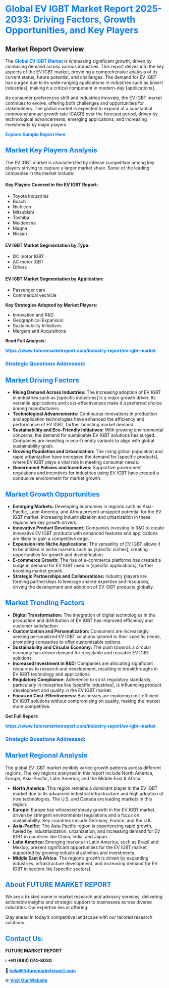 <h1 style="color: #007BFF;">Global EV IGBT Market Report 2025-2033: Driving Factors, Growth Opportunities, and Key Players</h1>

<section id="overview">
<h2>Market Report Overview</h2>
<p>The <a href="https://www.futuremarketreport.com/industry-report/ev-igbt-market" style="color: #007BFF; text-decoration: none;"><strong>Global EV IGBT Market</strong></a> is witnessing significant growth, driven by increasing demand across various industries. This report delves into the key aspects of the EV IGBT market, providing a comprehensive analysis of its current status, future potential, and challenges. The demand for EV IGBT has surged due to its wide-ranging applications in industries such as [insert industries], making it a critical component in modern-day [applications].</p>
<p>As consumer preferences shift and industries innovate, the EV IGBT market continues to evolve, offering both challenges and opportunities for stakeholders. The global market is expected to expand at a substantial compound annual growth rate (CAGR) over the forecast period, driven by technological advancements, emerging applications, and increasing investments by major players.</p>
</section>

<section id="overview">
<p><a href="https://www.futuremarketreport.com/request-sample/reportId=81770" style="color: #007BFF; text-decoration: none;"><strong>Explore Sample Report Here</strong></a></p>
</section>

<section id="key-players">
<h2 style="color: #007BFF;">Market Key Players Analysis</h2>
<p>The EV IGBT market is characterized by intense competition among key players striving to capture a larger market share. Some of the leading companies in the market include:</p>
<h4>Key Players Covered in the EV IGBT Report:</h4>
<ul><li>Toyota Industries</li><li>Bosch</li><li>Nichicon</li><li>Mitsubishi</li><li>Toshiba</li><li>Meidensha</li><li>Magna</li><li>Nissan</li></ul>
<h4>EV IGBT Market Segmentation by Type:</h4>
<ul><li>DC motor IGBT</li><li>AC motor IGBT</li><li>Others</li></ul>

<h4>EV IGBT Market Segmentation by Application:</h4>
<ul><li>Passenger cars</li><li>Commerical vechicle</li></ul>
<p><strong>Key Strategies Adopted by Market Players:</strong></p>
<ul>
<li>Innovation and R&D</li>
<li>Geographical Expansion</li>
<li>Sustainability Initiatives</li>
<li>Mergers and Acquisitions</li>
</ul>
</section>

<section>
<p><strong>Read Full Analysis: </strong></p><a href="https://www.futuremarketreport.com/industry-report/ev-igbt-market" style="color: #007BFF; text-decoration: none;"><strong>https://www.futuremarketreport.com/industry-report/ev-igbt-market</strong></a>
<h3 style="color: #007BFF;">Strategic Questions Addressed:</h3>
</section>

<section id="driving-factors">
<h2 style="color: #007BFF;">Market Driving Factors</h2>
<ul>
<li><strong>Rising Demand Across Industries:</strong> The increasing adoption of EV IGBT in industries such as [specific industries] is a major growth driver. Its versatile applications and cost-effectiveness make it a preferred choice among manufacturers.</li>
<li><strong>Technological Advancements:</strong> Continuous innovations in production and application technologies have enhanced the efficiency and performance of EV IGBT, further boosting market demand.</li>
<li><strong>Sustainability and Eco-Friendly Initiatives:</strong> With growing environmental concerns, the demand for sustainable EV IGBT solutions has surged. Companies are investing in eco-friendly variants to align with global sustainability goals.</li>
<li><strong>Growing Population and Urbanization:</strong> The rising global population and rapid urbanization have increased the demand for [specific products], where EV IGBT plays a vital role in meeting consumer needs.</li>
<li><strong>Government Policies and Incentives:</strong> Supportive government regulations and incentives for industries using EV IGBT have created a conducive environment for market growth.</li>
</ul>
</section>

<section id="growth-opportunities">
<h2 style="color: #007BFF;">Market Growth Opportunities</h2>
<ul>
<li><strong>Emerging Markets:</strong> Developing economies in regions such as Asia-Pacific, Latin America, and Africa present untapped potential for the EV IGBT market. Increasing industrialization and urbanization in these regions are key growth drivers.</li>
<li><strong>Innovative Product Development:</strong> Companies investing in R&D to create innovative EV IGBT products with enhanced features and applications are likely to gain a competitive edge.</li>
<li><strong>Expansion into Niche Applications:</strong> The versatility of EV IGBT allows it to be utilized in niche markets such as [specific niches], creating opportunities for growth and diversification.</li>
<li><strong>E-commerce Growth:</strong> The rise of e-commerce platforms has created a surge in demand for EV IGBT used in [specific applications], further boosting market growth.</li>
<li><strong>Strategic Partnerships and Collaborations:</strong> Industry players are forming partnerships to leverage shared expertise and resources, driving the development and adoption of EV IGBT products globally.</li>
</ul>
</section>

<section id="trending-factors">
<h2 style="color: #007BFF;">Market Trending Factors</h2>
<ul>
<li><strong>Digital Transformation:</strong> The integration of digital technologies in the production and distribution of EV IGBT has improved efficiency and customer satisfaction.</li>
<li><strong>Customization and Personalization:</strong> Consumers are increasingly seeking personalized EV IGBT solutions tailored to their specific needs, prompting companies to offer customizable options.</li>
<li><strong>Sustainability and Circular Economy:</strong> The push towards a circular economy has driven demand for recyclable and reusable EV IGBT solutions.</li>
<li><strong>Increased Investment in R&D:</strong> Companies are allocating significant resources to research and development, resulting in breakthroughs in EV IGBT technology and applications.</li>
<li><strong>Regulatory Compliance:</strong> Adherence to strict regulatory standards, particularly in industries like [specific industries], is influencing product development and quality in the EV IGBT market.</li>
<li><strong>Focus on Cost-Effectiveness:</strong> Businesses are exploring cost-efficient EV IGBT solutions without compromising on quality, making the market more competitive.</li>
</ul>
</section>

<section>
<p><strong>Get Full Report: </strong></p><a href="https://www.futuremarketreport.com/industry-report/ev-igbt-market" style="color: #007BFF; text-decoration: none;"><strong>https://www.futuremarketreport.com/industry-report/ev-igbt-market</strong></a>
<h3 style="color: #007BFF;">Strategic Questions Addressed:</h3>
</section>


<section id="regional-analysis">
<h2 style="color: #007BFF;">Market Regional Analysis</h2>
<p>The global EV IGBT market exhibits varied growth patterns across different regions. The key regions analyzed in this report include North America, Europe, Asia-Pacific, Latin America, and the Middle East & Africa:</p>
<ul>
<li><strong>North America:</strong> This region remains a dominant player in the EV IGBT market due to its advanced industrial infrastructure and high adoption of new technologies. The U.S. and Canada are leading markets in this region.</li>
<li><strong>Europe:</strong> Europe has witnessed steady growth in the EV IGBT market, driven by stringent environmental regulations and a focus on sustainability. Key countries include Germany, France, and the U.K.</li>
<li><strong>Asia-Pacific:</strong> The Asia-Pacific region is experiencing rapid growth, fueled by industrialization, urbanization, and increasing demand for EV IGBT in countries like China, India, and Japan.</li>
<li><strong>Latin America:</strong> Emerging markets in Latin America, such as Brazil and Mexico, present significant opportunities for the EV IGBT market, supported by growing industrial activities and investments.</li>
<li><strong>Middle East & Africa:</strong> The region’s growth is driven by expanding industries, infrastructure development, and increasing demand for EV IGBT in sectors like [specific sectors].</li>
</ul>
</section>

<footer>
<h2 style="color: #007BFF;">About FUTURE MARKET REPORT</h2>
<p>We are a trusted name in market research and advisory services, delivering actionable insights and strategic support to businesses across diverse industries. Our expertise lies in offering:</p>

<p>Stay ahead in today’s competitive landscape with our tailored research solutions.</p>

<h2 style="color: #007BFF;">Contact Us:</h2>
<p><strong>FUTURE MARKET REPORT</strong></p>
<p>📞 <strong>+91 (883) 074-8030</strong></p>
<p>📧 <strong><a href="mailto:help@futuremarketreport.com" style="color: #007BFF;">help@futuremarketreport.com</a></strong></p>
<p>🌐 <strong><a href="https://www.futuremarketreport.com/" style="color: #007BFF;">Visit Our Website</a></strong></p>
</footer>